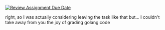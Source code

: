 [![Review Assignment Due Date](https://classroom.github.com/assets/deadline-readme-button-22041afd0340ce965d47ae6ef1cefeee28c7c493a6346c4f15d667ab976d596c.svg)](https://classroom.github.com/a/_E6dCMc_)

right, so I was actually considering leaving the task like that but...
I couldn't take away from you the joy of grading golang code
